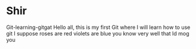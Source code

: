 # Shir
Git-learning-gitgat
Hello all, this is my first Git where I will
learn how to use git I suppose
roses are red
violets are blue
you know very well
that Id mog you
